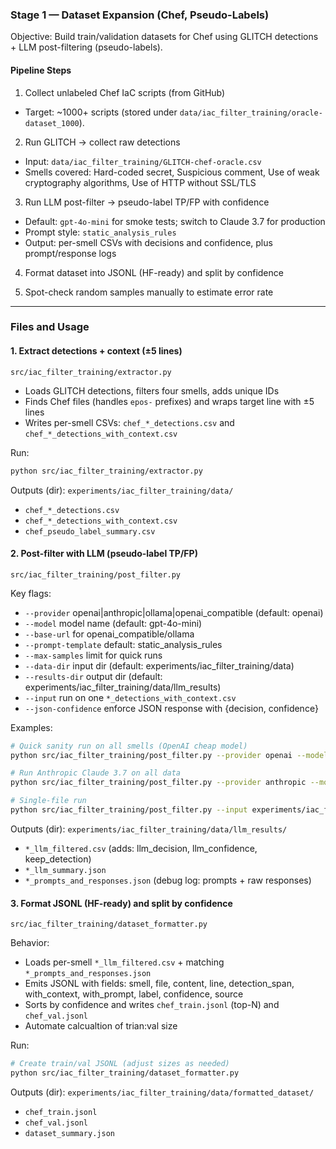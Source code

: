 ### Stage 1 — Dataset Expansion (Chef, Pseudo-Labels)

Objective: Build train/validation datasets for Chef using GLITCH detections + LLM post-filtering (pseudo-labels).

#### Pipeline Steps

1. Collect unlabeled Chef IaC scripts (from GitHub)

- Target: ~1000+ scripts (stored under `data/iac_filter_training/oracle-dataset_1000`).

2. Run GLITCH → collect raw detections

- Input: `data/iac_filter_training/GLITCH-chef-oracle.csv`
- Smells covered: Hard-coded secret, Suspicious comment, Use of weak cryptography algorithms, Use of HTTP without SSL/TLS

3. Run LLM post-filter → pseudo-label TP/FP with confidence

- Default: `gpt-4o-mini` for smoke tests; switch to Claude 3.7 for production
- Prompt style: `static_analysis_rules`
- Output: per-smell CSVs with decisions and confidence, plus prompt/response logs

4. Format dataset into JSONL (HF-ready) and split by confidence

5. Spot-check random samples manually to estimate error rate

---

### Files and Usage

#### 1. Extract detections + context (±5 lines)

`src/iac_filter_training/extractor.py`

- Loads GLITCH detections, filters four smells, adds unique IDs
- Finds Chef files (handles `epos-` prefixes) and wraps target line with ±5 lines
- Writes per-smell CSVs: `chef_*_detections.csv` and `chef_*_detections_with_context.csv`

Run:

```bash
python src/iac_filter_training/extractor.py
```

Outputs (dir): `experiments/iac_filter_training/data/`

- `chef_*_detections.csv`
- `chef_*_detections_with_context.csv`
- `chef_pseudo_label_summary.csv`

#### 2. Post-filter with LLM (pseudo-label TP/FP)

`src/iac_filter_training/post_filter.py`

Key flags:

- `--provider` openai|anthropic|ollama|openai_compatible (default: openai)
- `--model` model name (default: gpt-4o-mini)
- `--base-url` for openai_compatible/ollama
- `--prompt-template` default: static_analysis_rules
- `--max-samples` limit for quick runs
- `--data-dir` input dir (default: experiments/iac_filter_training/data)
- `--results-dir` output dir (default: experiments/iac_filter_training/data/llm_results)
- `--input` run on one `*_detections_with_context.csv`
- `--json-confidence` enforce JSON response with {decision, confidence}

Examples:

```bash
# Quick sanity run on all smells (OpenAI cheap model)
python src/iac_filter_training/post_filter.py --provider openai --model gpt-4o-mini --max-samples 30 --json-confidence

# Run Anthropic Claude 3.7 on all data
python src/iac_filter_training/post_filter.py --provider anthropic --model claude-3-7-sonnet-20250219 --json-confidence

# Single-file run
python src/iac_filter_training/post_filter.py --input experiments/iac_filter_training/data/chef_hardcoded_secret_detections_with_context.csv --json-confidence
```

Outputs (dir): `experiments/iac_filter_training/data/llm_results/`

- `*_llm_filtered.csv` (adds: llm_decision, llm_confidence, keep_detection)
- `*_llm_summary.json`
- `*_prompts_and_responses.json` (debug log: prompts + raw responses)

#### 3. Format JSONL (HF-ready) and split by confidence

`src/iac_filter_training/dataset_formatter.py`

Behavior:

- Loads per-smell `*_llm_filtered.csv` + matching `*_prompts_and_responses.json`
- Emits JSONL with fields: smell, file, content, line, detection_span, with_context, with_prompt, label, confidence, source
- Sorts by confidence and writes `chef_train.jsonl` (top-N) and `chef_val.jsonl`
- Automate calcualtion of trian:val size

Run:

```bash
# Create train/val JSONL (adjust sizes as needed)
python src/iac_filter_training/dataset_formatter.py
```

Outputs (dir): `experiments/iac_filter_training/data/formatted_dataset/`

- `chef_train.jsonl`
- `chef_val.jsonl`
- `dataset_summary.json`
